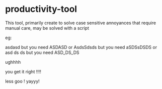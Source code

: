 # productivity-tool

This tool, primarily create to solve case sensitive annoyances that require manual care, may be solved with a script

eg:

asdasd but you need ASDASD
or AsdsSdsds but you need aSDSsDSDS
or asd ds ds but you need ASD_DS_DS

ughhhh

you get it right !!!!

less goo ! yayyy!
